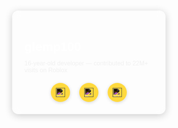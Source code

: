 <!DOCTYPE html>
<html lang="en">
<head>
  <meta charset="UTF-8" />
  <meta name="viewport" content="width=device-width, initial-scale=1.0" />
  <title>Glemp100</title>
  <link href="https://fonts.googleapis.com/css2?family=Poppins:wght@400;600&display=swap" rel="stylesheet" />
  <style>
    * {
      margin: 0;
      padding: 0;
      box-sizing: border-box;
      font-family: 'Poppins', sans-serif;
    }

    body {
      background: linear-gradient(135deg, #3fa9f5, #d6eaff);
      color: #fff;
      min-height: 100vh;
      display: flex;
      flex-direction: column;
      align-items: center;
      justify-content: center;
      text-align: center;
      padding: 2rem;
    }

    .card {
      background-color: rgba(255, 255, 255, 0.15);
      backdrop-filter: blur(10px);
      border-radius: 1rem;
      padding: 2rem;
      box-shadow: 0 4px 20px rgba(0, 0, 0, 0.2);
      max-width: 400px;
      width: 100%;
      transition: transform 0.3s ease, box-shadow 0.3s ease;
      cursor: default;
      user-select: none;
    }

    .card:hover {
      transform: translateY(-10px);
      box-shadow: 0 10px 30px rgba(0, 0, 0, 0.35);
    }

    h1 {
      color: #fff;
      font-size: 2rem;
      margin-bottom: 0.5rem;
    }

    p {
      font-size: 1rem;
      margin-bottom: 1.5rem;
      color: #f0f0f0;
    }

    .socials {
      display: flex;
      justify-content: center;
      gap: 1.5rem;
    }

    .social-icon {
      width: 50px;
      height: 50px;
      background-color: #ffd93d;
      border-radius: 50%;
      display: flex;
      align-items: center;
      justify-content: center;
      transition: all 0.3s ease;
      cursor: pointer;
      box-shadow: 0 2px 8px rgba(0, 0, 0, 0.15);
    }

    .social-icon:hover {
      transform: scale(1.15);
      background-color: #ffea80;
      box-shadow: 0 0 15px 3px #fff;
    }

    .social-icon img {
      width: 24px;
      height: 24px;
      pointer-events: none;
      filter: invert(1); /* Makes dark SVG icons white */
    }
  </style>
</head>
<body>
  <div class="card">
    <h1>glemp100</h1>
    <p>16-year-old developer — contributed to 22M+ visits on Roblox</p>
    <div class="socials">
      <a class="social-icon" href="https://discord.com/users/856218467938467851" target="_blank" title="Discord" aria-label="Discord">
        <img src="https://cdn.jsdelivr.net/gh/simple-icons/simple-icons/icons/discord.svg" alt="Discord" />
      </a>
      <a class="social-icon" href="https://www.roblox.com/users/profile?username=glemp100" target="_blank" title="Roblox" aria-label="Roblox">
        <img src="https://cdn.jsdelivr.net/gh/simple-icons/simple-icons/icons/roblox.svg" alt="Roblox" />
      </a>
      <a class="social-icon" href="https://www.tiktok.com/@glemp100" target="_blank" title="TikTok" aria-label="TikTok">
        <img src="https://cdn.jsdelivr.net/gh/simple-icons/simple-icons/icons/tiktok.svg" alt="TikTok" />
      </a>
    </div>
  </div>
</body>
</html>
